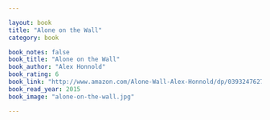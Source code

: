 ```yaml
---

layout: book
title: "Alone on the Wall"
category: book

book_notes: false
book_title: "Alone on the Wall"
book_author: "Alex Honnold"
book_rating: 6
book_link: "http://www.amazon.com/Alone-Wall-Alex-Honnold/dp/0393247627/"
book_read_year: 2015
book_image: "alone-on-the-wall.jpg"

---
```


